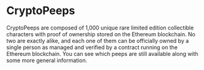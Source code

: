 # CryptoPeeps
CryptoPeeps are composed of 1,000 unique rare limited edition collectible characters with proof of ownership stored on the Ethereum blockchain. No two are exactly alike, and each one of them can be officially owned by a single person as managed and verified by a contract running on the Ethereum blockchain. You can see which peeps are still available along with some more general information.